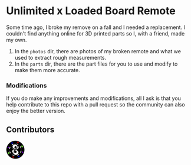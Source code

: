 # Unlimited x Loaded Board Remote

Some time ago, I broke my remove on a fall and I needed a replacement. I couldn't find anything online for 3D printed parts so I, with a friend, made my own. 

1. In the `photos` dir, there are photos of my broken remote and what we used to extract rough measurements. 
2. In the `parts` dir, there are the part files for you to use and modify to make them more accurate. 

### Modifications 

If you do make any improvements and modifications, all I ask is that you help contribute to this repo with a pull request so the community can also enjoy the better version.  

## Contributors 

<a href="https://twitter.com/SimYouLater28">
     <img src="/.github/twitter.png">
</a>
